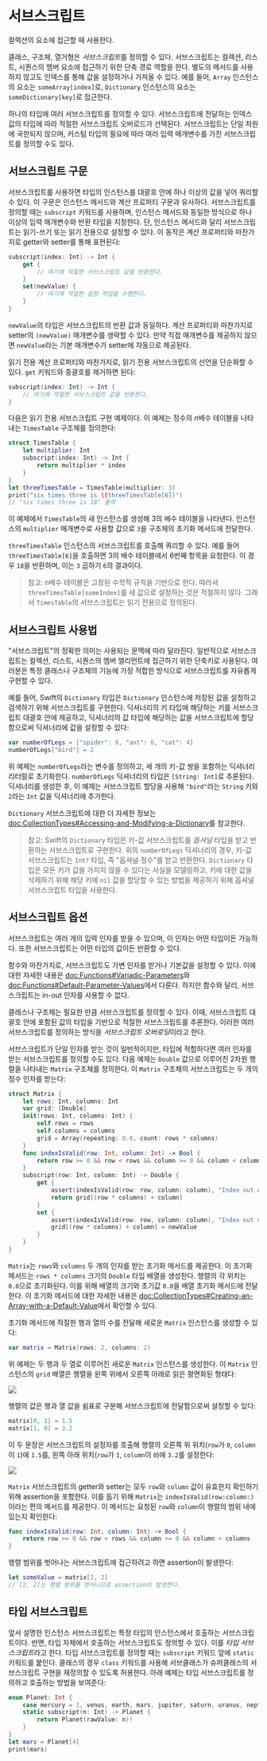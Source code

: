 # 서브스크립트

컬렉션의 요소에 접근할 때 사용한다.

클래스, 구조체, 열거형은 *서브스크립트*를 정의할 수 있다. 서브스크립트는 컬렉션, 리스트, 시퀀스의 멤버 요소에 접근하기 위한 단축 경로 역할을 한다. 별도의 메서드를 사용하지 않고도 인덱스를 통해 값을 설정하거나 가져올 수 있다. 예를 들어, `Array` 인스턴스의 요소는 `someArray[index]`로, `Dictionary` 인스턴스의 요소는 `someDictionary[key]`로 접근한다.

하나의 타입에 여러 서브스크립트를 정의할 수 있다. 서브스크립트에 전달하는 인덱스 값의 타입에 따라 적절한 서브스크립트 오버로드가 선택된다. 서브스크립트는 단일 차원에 국한되지 않으며, 커스텀 타입의 필요에 따라 여러 입력 매개변수를 가진 서브스크립트를 정의할 수도 있다.

<!--
  TODO: 이 장에서는 열거형을 서브스크립트로 사용하는 예제를 제공해야 한다.
  Joe Groff의 예제를 참고하라. (rdar://16555559)
-->


## 서브스크립트 구문

서브스크립트를 사용하면 타입의 인스턴스를 대괄호 안에 하나 이상의 값을 넣어 쿼리할 수 있다. 이 구문은 인스턴스 메서드와 계산 프로퍼티 구문과 유사하다. 서브스크립트를 정의할 때는 `subscript` 키워드를 사용하며, 인스턴스 메서드와 동일한 방식으로 하나 이상의 입력 매개변수와 반환 타입을 지정한다. 단, 인스턴스 메서드와 달리 서브스크립트는 읽기-쓰기 또는 읽기 전용으로 설정할 수 있다. 이 동작은 계산 프로퍼티와 마찬가지로 getter와 setter를 통해 표현된다:

```swift
subscript(index: Int) -> Int {
    get {
        // 여기에 적절한 서브스크립트 값을 반환한다.
    }
    set(newValue) {
        // 여기에 적절한 설정 작업을 수행한다.
    }
}
```

<!--
  - test: `subscriptSyntax`

  ```swifttest
  >> class Test1 {
  -> subscript(index: Int) -> Int {
        get {
           // 여기에 적절한 서브스크립트 값을 반환한다.
  >>       return 1
        }
        set(newValue) {
           // 여기에 적절한 설정 작업을 수행한다.
        }
     }
  >> }
  ```
-->

`newValue`의 타입은 서브스크립트의 반환 값과 동일하다. 계산 프로퍼티와 마찬가지로 setter의 `(newValue)` 매개변수를 생략할 수 있다. 만약 직접 매개변수를 제공하지 않으면 `newValue`라는 기본 매개변수가 setter에 자동으로 제공된다.

읽기 전용 계산 프로퍼티와 마찬가지로, 읽기 전용 서브스크립트의 선언을 단순화할 수 있다. `get` 키워드와 중괄호를 제거하면 된다:

```swift
subscript(index: Int) -> Int {
    // 여기에 적절한 서브스크립트 값을 반환한다.
}
```

<!--
  - test: `subscriptSyntax`

  ```swifttest
  >> class Test2 {
  -> subscript(index: Int) -> Int {
        // 여기에 적절한 서브스크립트 값을 반환한다.
  >>    return 1
     }
  >> }
  ```
-->

다음은 읽기 전용 서브스크립트 구현 예제이다. 이 예제는 정수의 *n*배수 테이블을 나타내는 `TimesTable` 구조체를 정의한다:

```swift
struct TimesTable {
    let multiplier: Int
    subscript(index: Int) -> Int {
        return multiplier * index
    }
}
let threeTimesTable = TimesTable(multiplier: 3)
print("six times three is \(threeTimesTable[6])")
// "six times three is 18" 출력
```

<!--
  - test: `timesTable`

  ```swifttest
  -> struct TimesTable {
        let multiplier: Int
        subscript(index: Int) -> Int {
           return multiplier * index
        }
     }
  -> let threeTimesTable = TimesTable(multiplier: 3)
  -> print("six times three is \(threeTimesTable[6])")
  <- six times three is 18
  ```
-->

이 예제에서 `TimesTable`의 새 인스턴스를 생성해 3의 배수 테이블을 나타낸다. 인스턴스의 `multiplier` 매개변수로 사용할 값으로 `3`을 구조체의 초기화 메서드에 전달한다.

`threeTimesTable` 인스턴스의 서브스크립트를 호출해 쿼리할 수 있다. 예를 들어 `threeTimesTable[6]`을 호출하면 3의 배수 테이블에서 6번째 항목을 요청한다. 이 경우 `18`을 반환하며, 이는 `3` 곱하기 `6`의 결과이다.

> 참고: *n*배수 테이블은 고정된 수학적 규칙을 기반으로 한다. 따라서 `threeTimesTable[someIndex]`를 새 값으로 설정하는 것은 적절하지 않다. 그래서 `TimesTable`의 서브스크립트는 읽기 전용으로 정의된다.


## 서브스크립트 사용법

"서브스크립트"의 정확한 의미는 사용되는 문맥에 따라 달라진다. 일반적으로 서브스크립트는 컬렉션, 리스트, 시퀀스의 멤버 엘리먼트에 접근하기 위한 단축키로 사용된다. 여러분은 특정 클래스나 구조체의 기능에 가장 적합한 방식으로 서브스크립트를 자유롭게 구현할 수 있다.

예를 들어, Swift의 `Dictionary` 타입은 `Dictionary` 인스턴스에 저장된 값을 설정하고 검색하기 위해 서브스크립트를 구현한다. 딕셔너리의 키 타입에 해당하는 키를 서브스크립트 대괄호 안에 제공하고, 딕셔너리의 값 타입에 해당하는 값을 서브스크립트에 할당함으로써 딕셔너리에 값을 설정할 수 있다:

```swift
var numberOfLegs = ["spider": 8, "ant": 6, "cat": 4]
numberOfLegs["bird"] = 2
```

<!--
  - test: `dictionarySubscript`

  ```swifttest
  -> var numberOfLegs = ["spider": 8, "ant": 6, "cat": 4]
  -> numberOfLegs["bird"] = 2
  ```
-->

위 예제는 `numberOfLegs`라는 변수를 정의하고, 세 개의 키-값 쌍을 포함하는 딕셔너리 리터럴로 초기화한다. `numberOfLegs` 딕셔너리의 타입은 `[String: Int]`로 추론된다. 딕셔너리를 생성한 후, 이 예제는 서브스크립트 할당을 사용해 `"bird"`라는 `String` 키와 `2`라는 `Int` 값을 딕셔너리에 추가한다.

`Dictionary` 서브스크립트에 대한 더 자세한 정보는 <doc:CollectionTypes#Accessing-and-Modifying-a-Dictionary>를 참고한다.

> 참고: Swift의 `Dictionary` 타입은 키-값 서브스크립트를 *옵셔널* 타입을 받고 반환하는 서브스크립트로 구현한다. 위의 `numberOfLegs` 딕셔너리의 경우, 키-값 서브스크립트는 `Int?` 타입, 즉 "옵셔널 정수"를 받고 반환한다. `Dictionary` 타입은 모든 키가 값을 가지지 않을 수 있다는 사실을 모델링하고, 키에 대한 값을 삭제하기 위해 해당 키에 `nil` 값을 할당할 수 있는 방법을 제공하기 위해 옵셔널 서브스크립트 타입을 사용한다.


## 서브스크립트 옵션

서브스크립트는 여러 개의 입력 인자를 받을 수 있으며, 이 인자는 어떤 타입이든 가능하다. 또한 서브스크립트는 어떤 타입의 값이든 반환할 수 있다.

함수와 마찬가지로, 서브스크립트도 가변 인자를 받거나 기본값을 설정할 수 있다. 이에 대한 자세한 내용은 <doc:Functions#Variadic-Parameters>와 <doc:Functions#Default-Parameter-Values>에서 다룬다. 하지만 함수와 달리, 서브스크립트는 in-out 인자를 사용할 수 없다.

<!--
  - test: `subscripts-can-have-default-arguments`

  ```swifttest
  >> struct Subscriptable {
  >>     subscript(x: Int, y: Int = 0) -> Int {
  >>         return 100
  >>     }
  >> }
  >> let s = Subscriptable()
  >> print(s[0])
  << 100
  ```
-->

클래스나 구조체는 필요한 만큼 서브스크립트를 정의할 수 있다. 이때, 서브스크립트 대괄호 안에 포함된 값의 타입을 기반으로 적절한 서브스크립트를 추론한다. 이러한 여러 서브스크립트를 정의하는 방식을 *서브스크립트 오버로딩*이라고 한다.

서브스크립트가 단일 인자를 받는 것이 일반적이지만, 타입에 적합하다면 여러 인자를 받는 서브스크립트를 정의할 수도 있다. 다음 예제는 `Double` 값으로 이루어진 2차원 행렬을 나타내는 `Matrix` 구조체를 정의한다. 이 `Matrix` 구조체의 서브스크립트는 두 개의 정수 인자를 받는다:

```swift
struct Matrix {
    let rows: Int, columns: Int
    var grid: [Double]
    init(rows: Int, columns: Int) {
        self.rows = rows
        self.columns = columns
        grid = Array(repeating: 0.0, count: rows * columns)
    }
    func indexIsValid(row: Int, column: Int) -> Bool {
        return row >= 0 && row < rows && column >= 0 && column < columns
    }
    subscript(row: Int, column: Int) -> Double {
        get {
            assert(indexIsValid(row: row, column: column), "Index out of range")
            return grid[(row * columns) + column]
        }
        set {
            assert(indexIsValid(row: row, column: column), "Index out of range")
            grid[(row * columns) + column] = newValue
        }
    }
}
```

<!--
  - test: `matrixSubscript, matrixSubscriptAssert`

  ```swifttest
  -> struct Matrix {
        let rows: Int, columns: Int
        var grid: [Double]
        init(rows: Int, columns: Int) {
           self.rows = rows
           self.columns = columns
           grid = Array(repeating: 0.0, count: rows * columns)
        }
        func indexIsValid(row: Int, column: Int) -> Bool {
           return row >= 0 && row < rows && column >= 0 && column < columns
        }
        subscript(row: Int, column: Int) -> Double {
           get {
              assert(indexIsValid(row: row, column: column), "Index out of range")
              return grid[(row * columns) + column]
           }
           set {
              assert(indexIsValid(row: row, column: column), "Index out of range")
              grid[(row * columns) + column] = newValue
           }
        }
     }
  ```
-->

`Matrix`는 `rows`와 `columns` 두 개의 인자를 받는 초기화 메서드를 제공한다. 이 초기화 메서드는 `rows * columns` 크기의 `Double` 타입 배열을 생성한다. 행렬의 각 위치는 `0.0`으로 초기화된다. 이를 위해 배열의 크기와 초기값 `0.0`을 배열 초기화 메서드에 전달한다. 이 초기화 메서드에 대한 자세한 내용은 <doc:CollectionTypes#Creating-an-Array-with-a-Default-Value>에서 확인할 수 있다.

초기화 메서드에 적절한 행과 열의 수를 전달해 새로운 `Matrix` 인스턴스를 생성할 수 있다:

```swift
var matrix = Matrix(rows: 2, columns: 2)
```

<!--
  - test: `matrixSubscript, matrixSubscriptAssert`

  ```swifttest
  -> var matrix = Matrix(rows: 2, columns: 2)
  >> assert(matrix.grid == [0.0, 0.0, 0.0, 0.0])
  ```
-->

위 예제는 두 행과 두 열로 이루어진 새로운 `Matrix` 인스턴스를 생성한다. 이 `Matrix` 인스턴스의 `grid` 배열은 행렬을 왼쪽 위에서 오른쪽 아래로 읽은 평면화된 형태다:

![](subscriptMatrix01)

행렬의 값은 행과 열 값을 쉼표로 구분해 서브스크립트에 전달함으로써 설정할 수 있다:

```swift
matrix[0, 1] = 1.5
matrix[1, 0] = 3.2
```

<!--
  - test: `matrixSubscript, matrixSubscriptAssert`

  ```swifttest
  -> matrix[0, 1] = 1.5
  >> print(matrix[0, 1])
  << 1.5
  -> matrix[1, 0] = 3.2
  >> print(matrix[1, 0])
  << 3.2
  ```
-->

이 두 문장은 서브스크립트의 설정자를 호출해 행렬의 오른쪽 위 위치(`row`가 `0`, `column`이 `1`)에 `1.5`를, 왼쪽 아래 위치(`row`가 `1`, `column`이 `0`)에 `3.2`를 설정한다:

![](subscriptMatrix02)

`Matrix` 서브스크립트의 getter와 setter는 모두 `row`와 `column` 값이 유효한지 확인하기 위해 assertion을 포함한다. 이를 돕기 위해 `Matrix`는 `indexIsValid(row:column:)`이라는 편의 메서드를 제공한다. 이 메서드는 요청된 `row`와 `column`이 행렬의 범위 내에 있는지 확인한다:

```swift
func indexIsValid(row: Int, column: Int) -> Bool {
    return row >= 0 && row < rows && column >= 0 && column < columns
}
```

<!--
  - test: `matrixSubscript`

  ```swifttest
  >> var rows = 2
  >> var columns = 2
  -> func indexIsValid(row: Int, column: Int) -> Bool {
        return row >= 0 && row < rows && column >= 0 && column < columns
     }
  ```
-->

행렬 범위를 벗어나는 서브스크립트에 접근하려고 하면 assertion이 발생한다:

```swift
let someValue = matrix[2, 2]
// [2, 2]는 행렬 범위를 벗어나므로 assertion이 발생한다.
```

<!--
  - test: `matrixSubscriptAssert`

  ```swifttest
  -> let someValue = matrix[2, 2]
  xx assert
  // [2, 2]는 행렬 범위를 벗어나므로 assertion이 발생한다.
  ```
-->


## 타입 서브스크립트

앞서 설명한 인스턴스 서브스크립트는 특정 타입의 인스턴스에서 호출하는 서브스크립트이다. 반면, 타입 자체에서 호출하는 서브스크립트도 정의할 수 있다. 이를 *타입 서브스크립트*라고 한다. 타입 서브스크립트를 정의할 때는 `subscript` 키워드 앞에 `static` 키워드를 붙인다. 클래스의 경우 `class` 키워드를 사용해 서브클래스가 슈퍼클래스의 서브스크립트 구현을 재정의할 수 있도록 허용한다. 아래 예제는 타입 서브스크립트를 정의하고 호출하는 방법을 보여준다:

```swift
enum Planet: Int {
    case mercury = 1, venus, earth, mars, jupiter, saturn, uranus, neptune
    static subscript(n: Int) -> Planet {
        return Planet(rawValue: n)!
    }
}
let mars = Planet[4]
print(mars)
```

<!--
  - test: `static-subscript`

  ```swifttest
  -> enum Planet: Int {
        case mercury = 1, venus, earth, mars, jupiter, saturn, uranus, neptune
        static subscript(n: Int) -> Planet {
           return Planet(rawValue: n)!
        }
     }
  -> let mars = Planet[4]
  >> assert(mars == Planet.mars)
  -> print(mars)
  << mars
  ```
-->

<!--
This source file is part of the Swift.org open source project

Copyright (c) 2014 - 2022 Apple Inc. and the Swift project authors
Licensed under Apache License v2.0 with Runtime Library Exception

See https://swift.org/LICENSE.txt for license information
See https://swift.org/CONTRIBUTORS.txt for the list of Swift project authors
-->


